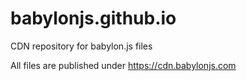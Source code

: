 # babylonjs.github.io
CDN repository for babylon.js files

All files are published under https://cdn.babylonjs.com
